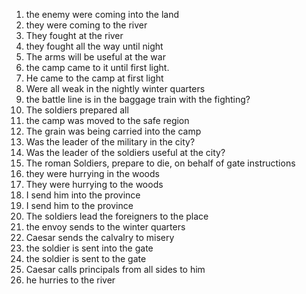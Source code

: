 1. the enemy were coming into the land
2. they were coming to the river
3. They fought at the river
4. they fought all the way until night
5. The arms will be useful at the war
6. the camp came to it until first light.
7. He came to the camp at first light
8. Were all weak in the nightly winter quarters
9. the battle line is in the baggage train with the fighting?
10. The soldiers prepared all
11. the camp was moved to the safe region 
12. The grain was being carried into the camp
13. Was the leader of the military in the city?
14. Was the leader of the soldiers useful at the city?
15. The roman Soldiers, prepare to die, on behalf of gate instructions
16. they were hurrying in the woods
17. They were hurrying to the woods
18. I send him into the province
19. I send him to the province
20. The soldiers lead the foreigners to the place
21. the envoy sends to the winter quarters 
22. Caesar sends the calvalry to misery
23. the soldier is sent into the gate
24. the soldier is sent to the gate
25. Caesar calls principals from all sides to him
26. he hurries to the river
